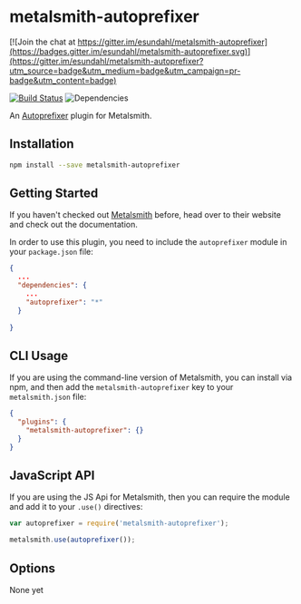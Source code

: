 metalsmith-autoprefixer
===============

[![Join the chat at https://gitter.im/esundahl/metalsmith-autoprefixer](https://badges.gitter.im/esundahl/metalsmith-autoprefixer.svg)](https://gitter.im/esundahl/metalsmith-autoprefixer?utm_source=badge&utm_medium=badge&utm_campaign=pr-badge&utm_content=badge)

[![Build Status](https://travis-ci.org/esundahl/metalsmith-autoprefixer.svg?branch=master)](https://travis-ci.org/esundahl/metalsmith-autoprefixer)
![Dependencies](https://david-dm.org/esundahl/metalsmith-autoprefixer.png)

An [Autoprefixer](https://github.com/ai/autoprefixer) plugin for Metalsmith.

## Installation

```sh
npm install --save metalsmith-autoprefixer
```

## Getting Started

If you haven't checked out [Metalsmith](http://metalsmith.io/) before, head over to their website and check out the
documentation.

In order to use this plugin, you need to include the `autoprefixer` module in your `package.json` file:
```json
{
  ...
  "dependencies": {
    ...
    "autoprefixer": "*"
  }
  
}
```

## CLI Usage

If you are using the command-line version of Metalsmith, you can install via npm, and then add the
`metalsmith-autoprefixer` key to your `metalsmith.json` file:

```json
{
  "plugins": {
    "metalsmith-autoprefixer": {}
  }
}
```

## JavaScript API

If you are using the JS Api for Metalsmith, then you can require the module and add it to your
`.use()` directives:

```js
var autoprefixer = require('metalsmith-autoprefixer');

metalsmith.use(autoprefixer());
```

## Options

None yet
